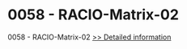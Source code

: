 # 0058 - RACIO-Matrix-02
0058 - RACIO-Matrix-02
[>> Detailed information](https://secure.shareit.com/shareit/product.html?productid=300951601&affiliateid=200057808)